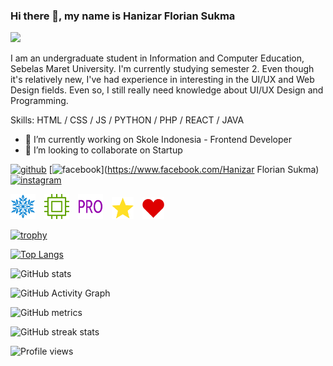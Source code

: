 ### Hi there 👋, my name is Hanizar Florian Sukma
![](https://arturssmirnovs.github.io/github-profile-readme-generator/images/banner.png)

I am an undergraduate student in Information and Computer Education, Sebelas Maret University. I'm currently studying semester 2. Even though it's relatively new, I've had experience in interesting in the UI/UX and Web Design fields. Even so, I still really need knowledge about UI/UX Design and Programming.

Skills: HTML / CSS / JS / PYTHON / PHP / REACT / JAVA

- 🔭 I’m currently working on Skole Indonesia - Frontend Developer 
- 👯 I’m looking to collaborate on Startup 


[<img src='https://cdn.jsdelivr.net/npm/simple-icons@3.0.1/icons/github.svg' alt='github' height='40'>](https://github.com/hanizarfs)  [<img src='https://cdn.jsdelivr.net/npm/simple-icons@3.0.1/icons/facebook.svg' alt='facebook' height='40'>](https://www.facebook.com/Hanizar Florian Sukma)  [<img src='https://cdn.jsdelivr.net/npm/simple-icons@3.0.1/icons/instagram.svg' alt='instagram' height='40'>](https://www.instagram.com/hanizarflorians/)  

<a href='https://archiveprogram.github.com/'><img src='https://raw.githubusercontent.com/acervenky/animated-github-badges/master/assets/acbadge.gif' width='40' height='40'></a> <a href='https://docs.github.com/en/developers'><img src='https://raw.githubusercontent.com/acervenky/animated-github-badges/master/assets/devbadge.gif' width='40' height='40'></a> <a href='https://github.com/pricing'><img src='https://raw.githubusercontent.com/acervenky/animated-github-badges/master/assets/pro.gif' width='40' height='40'></a> <a href='https://stars.github.com/'><img src='https://raw.githubusercontent.com/acervenky/animated-github-badges/master/assets/starbadge.gif' width='35' height='35'></a> <a href='https://docs.github.com/en/github/supporting-the-open-source-community-with-github-sponsors'><img src='https://raw.githubusercontent.com/acervenky/animated-github-badges/master/assets/sponsorbadge.gif' width='35' height='35'></a> 

[![trophy](https://github-profile-trophy.vercel.app/?username=hanizarfs)](https://github.com/ryo-ma/github-profile-trophy)

[![Top Langs](https://github-readme-stats.vercel.app/api/top-langs/?username=hanizarfs)](https://github.com/anuraghazra/github-readme-stats)

![GitHub stats](https://github-readme-stats.vercel.app/api?username=hanizarfs&show_icons=true)  

![GitHub Activity Graph](https://activity-graph.herokuapp.com/graph?username=hanizarfs)  

![GitHub metrics](https://metrics.lecoq.io/hanizarfs)  

![GitHub streak stats](https://github-readme-streak-stats.herokuapp.com/?user=hanizarfs)  

![Profile views](https://gpvc.arturio.dev/hanizarfs)  

